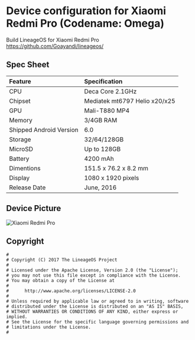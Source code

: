 # Device configuration for Xiaomi Redmi Pro (Codename: Omega)

Build LineageOS for Xiaomi Redmi Pro 
https://github.com/Goayandi/lineageos/

## Spec Sheet
| Feature                 | Specification                     |
| :---------------------- | :-------------------------------- |
| CPU                     | Deca Core 2.1GHz                  |
| Chipset                 | Mediatek mt6797 Helio x20/x25     |
| GPU                     | Mali-T880 MP4                     |
| Memory                  | 3/4GB RAM                         |
| Shipped Android Version | 6.0                               |
| Storage                 | 32/64/128GB                       |
| MicroSD                 | Up to 128GB                       |
| Battery                 | 4200 mAh                          |
| Dimentions              | 151.5 x 76.2 x 8.2 mm             |
| Display                 | 1080 x 1920 pixels                |
| Release Date            | June, 2016                        |

## Device Picture
![Xiaomi Redmi Pro ](http://img.banggood.com/thumb/large/oaupload/banggood/images/58/D7/b0fe212e-dc21-4785-9e49-50993ae031c3.jpg "Xiaomi Redmi Pro")

## Copyright

```
#
# Copyright (C) 2017 The LineageOS Project
#
# Licensed under the Apache License, Version 2.0 (the "License");
# you may not use this file except in compliance with the License.
# You may obtain a copy of the License at
#
#      http://www.apache.org/licenses/LICENSE-2.0
#
# Unless required by applicable law or agreed to in writing, software
# distributed under the License is distributed on an "AS IS" BASIS,
# WITHOUT WARRANTIES OR CONDITIONS OF ANY KIND, either express or implied.
# See the License for the specific language governing permissions and
# limitations under the License.
#
```
